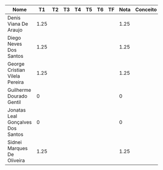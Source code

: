 | Nome                              | T1   | T2 | T3 | T4 | T5 | T6 | TF | Nota | Conceito |
|-----------------------------------|------|----|----|----|----|----|----|------|----------|
| Denis Viana De Araujo             | 1.25 |    |    |    |    |    |    | 1.25 |          |
| Diego Neves Dos Santos            | 1.25 |    |    |    |    |    |    | 1.25 |          |
| George Cristian Vilela Pereira    | 1.25 |    |    |    |    |    |    | 1.25 |          |
| Guilherme Dourado Gentil          | 0    |    |    |    |    |    |    | 0    |          |
| Jonatas Leal Gonçalves Dos Santos | 0    |    |    |    |    |    |    | 0    |          |
| Sidnei Marques De Oliveira        | 1.25 |    |    |    |    |    |    | 1.25 |          |
